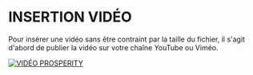 # INSERTION VIDÉO

Pour insérer une vidéo sans être contraint par la taille du fichier, il s'agit d'abord de publier la vidéo sur votre chaîne YouTube ou Viméo.

[![VIDÉO PROSPERITY](http://img.youtube.com/vi/ceWSjLl8ib8/0.jpg)](http://www.youtube.com/watch?v=ceWSjLl8ib8)

